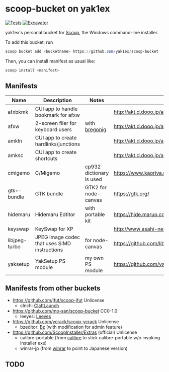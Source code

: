 # scoop-bucket on yak1ex

[![Tests](https://github.com/yak1ex/scoop-bucket/actions/workflows/ci.yml/badge.svg)](https://github.com/yak1ex/scoop-bucket/actions/workflows/ci.yml) [![Excavator](https://github.com/yak1ex/scoop-bucket/actions/workflows/excavator.yml/badge.svg)](https://github.com/yak1ex/scoop-bucket/actions/workflows/excavator.yml)

yak1ex's personal bucket for [Scoop](https://scoop.sh), the Windows command-line installer.

To add this bucket, run

```powershell
scoop bucket add <bucketname> https://github.com/yak1ex/scoop-bucket
```

Then, you can install manifest as usual like:

```powershell
scoop install <manifest>
```

## Manifests

| Name | Description | Notes | Homepage |
|-|-|-|-|
| afxbkmk | CUI app to handle bookmark for afxw | | http://akt.d.dooo.jp/akt_afxw.html |
| afxw | 2-screen filer for keyboard users | with [bregonig](http://k-takata.o.oo7.jp/mysoft/bregonig.html) | http://akt.d.dooo.jp/akt_afxw.html |
| amkln | CUI app to create hardlinks/junctions | | http://akt.d.dooo.jp/akt_jnk.html |
| amksc | CUI app to create shortcuts | | http://akt.d.dooo.jp/akt_jnk.html |
| cmigemo | C/Migemo | cp932 dictionary is used | https://www.kaoriya.net/software/cmigemo/ |
| gtk+-bundle | GTK bundle | GTK2 for node-canvas | https://gtk.org/ |
| hidemaru | Hidemaru Edtitor | with portable kit | https://hide.maruo.co.jp/software/hidemaru.html |
| keyswap | KeySwap for XP | | http://www.asahi-net.or.jp/~ee7k-nsd/ |
| libjpeg-turbo | JPEG image codec that uses SIMD instructions | for node-canvas | https://github.com/libjpeg-turbo/libjpeg-turbo |
| yaksetup | YakSetup PS module | my own PS module | https://github.com/yak1ex/configurator/tree/master/bootstrap |

## Manifests from other buckets

- https://github.com/jfut/scoop-jfut Unlicense
  - clnch: [ClaftLaunch](https://sites.google.com/site/craftware/clnch)
- https://github.com/mo-san/scoop-bucket CC0-1.0
  - leeyes: [Leeyes](http://www3.tokai.or.jp/boxes/leeyes/)
- https://github.com/ycrack/scoop-ycrack Unlicense
  - bzeditor: [Bz](https://gitlab.com/devill.tamachan/binaryeditorbz) (with modification for admin feature)
- https://github.com/ScoopInstaller/Extras (official) Unlicense
  - calibre-portable (from [calibre](https://calibre-ebook.com/) to stick calibre-portable w/o invoking installer exe)
  - winrar-jp (from [winrar](https://www.rarlab.com/) to point to Japanese version)
## TODO
